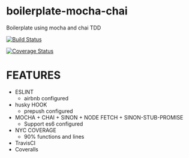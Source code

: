 # boilerplate-mocha-chai
Boilerplate using mocha and chai TDD

[![Build Status](https://travis-ci.org/luketevl/boilerplate-mocha-chai.svg?branch=master)](https://travis-ci.org/luketevl/boilerplate-mocha-chai)

[![Coverage Status](https://coveralls.io/repos/github/luketevl/boilerplate-mocha-chai/badge.svg?branch=master)](https://coveralls.io/github/luketevl/boilerplate-mocha-chai?branch=master)

# FEATURES
- ESLINT
  - airbnb configured
- husky HOOK
  - prepush configured
- MOCHA + CHAI + SINON + NODE FETCH + SINON-STUB-PROMISE
  - Support es6 configured
- NYC COVERAGE
  - 90% functions and lines
- TravisCI
- Coveralls
